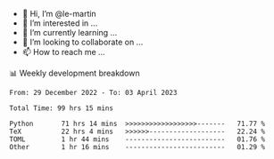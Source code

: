 - 👋 Hi, I’m @le-martin
- 👀 I’m interested in ...
- 🌱 I’m currently learning ...
- 💞️ I’m looking to collaborate on ...
- 📫 How to reach me ...

<!---
Tutorial for using WakaTime stats in GitHub profile: https://github.com/athul/waka-readme
-->

📊 Weekly development breakdown
<!--START_SECTION:waka-->

```text
From: 29 December 2022 - To: 03 April 2023

Total Time: 99 hrs 15 mins

Python       71 hrs 14 mins  >>>>>>>>>>>>>>>>>>-------   71.77 %
TeX          22 hrs 4 mins   >>>>>>-------------------   22.24 %
TOML         1 hr 44 mins    -------------------------   01.76 %
Other        1 hr 16 mins    -------------------------   01.29 %
```

<!--END_SECTION:waka-->

<!---
le-martin/le-martin is a ✨ special ✨ repository because its `README.md` (this file) appears on your GitHub profile.
You can click the Preview link to take a look at your changes.
--->
